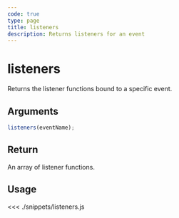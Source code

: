 ```yaml
---
code: true
type: page
title: listeners
description: Returns listeners for an event
---
```


# listeners

Returns the listener functions bound to a specific event.

## Arguments

```js
listeners(eventName);
```

## Return

An array of listener functions.

## Usage

<<< ./snippets/listeners.js
